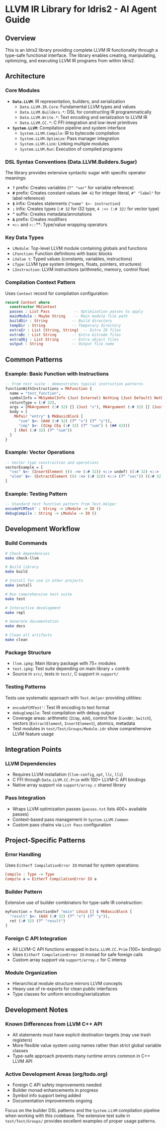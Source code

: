 # LLVM IR Library for Idris2 - AI Agent Guide

## Overview
This is an Idris2 library providing complete LLVM IR functionality through a type-safe functional interface. The library enables creating, manipulating, optimizing, and executing LLVM IR programs from within Idris2.

## Architecture

### Core Modules
- **`Data.LLVM`**: IR representation, builders, and serialization
  - `Data.LLVM.IR.Core`: Fundamental LLVM types and values
  - `Data.LLVM.Builders.*`: DSL for constructing IR programmatically
  - `Data.LLVM.Write.*`: Text encoding and serialization to LLVM IR
  - `Data.LLVM.CC.*`: C FFI integration and low-level primitives
- **`System.LLVM`**: Compilation pipeline and system interface
  - `System.LLVM.Compile`: IR to bytecode compilation
  - `System.LLVM.Optimize`: Pass manager integration 
  - `System.LLVM.Link`: Linking multiple modules
  - `System.LLVM.Run`: Execution of compiled programs

### DSL Syntax Conventions (Data.LLVM.Builders.Sugar)
The library provides extensive syntactic sugar with specific operator meanings:
- **`?`** prefix: Creates variables (`?^ "var"` for variable reference)
- **`#`** prefix: Creates constant values (`## 42` for integer literal, `#^ "label"` for label reference)
- **`$`** infix: Creates statements (`"name" $<- instruction`)
- **`:`** infix: Creates types (`:# 32` for i32 type, `4 :<> (:# 32)` for vector type)
- **`^`** suffix: Creates metadata/annotations
- **`&`** prefix: Creates modifiers
- **`<::`** and `>::`**: Type/value wrapping operators

### Key Data Types
- `LModule`: Top-level LLVM module containing globals and functions
- `LFunction`: Function definitions with basic blocks
- `LValue t`: Typed values (constants, variables, instructions)
- `LType`: LLVM type system (integers, floats, pointers, structures)
- `LInstruction`: LLVM instructions (arithmetic, memory, control flow)

### Compilation Context Pattern
Uses `Context` record for compilation configuration:
```idris
record Context where
  constructor MkContext
  passes : List Pass           -- Optimization passes to apply
  mainModule : Maybe String    -- Main module file path
  buildDir : String           -- Build directory
  tempDir : String            -- Temporary directory
  extraIr : List (String, String)  -- Extra IR files
  extraBc : List String       -- Extra bitcode files
  extraObj : List String      -- Extra object files  
  output : String             -- Output file name
```

## Common Patterns

### Example: Basic Function with Instructions
```idris
-- From test suite - demonstrates typical instruction patterns
functionWithInstructions = MkFunction {
  name = "test_function",
  symbolInfo = MkSymbolInfo (Just External) Nothing (Just Default) Nothing,
  returnType = (:# 32),
  args = [MkArgument (:# 32) [] (Just "x"), MkArgument (:# 32) [] (Just "y")],
  body = [
    MkPair "entry" $ MkBasicBlock [
      "sum" $<- (Add (:# 32) (?^ "x") (?^ "y")),
      "cmp" $<- (ICmp CEq (:# 32) (?^ "sum") ( (## 42)))
    ] (Ret (:# 32) (?^ "sum"))
  ]
}
```

### Example: Vector Operations
```idris
-- Vector type construction and operations
vectorExample = [
  "vec" $<- (InsertElement ((4 :<> (:# 32)) <::> undef) ((:# 32) <::> ( (## 1))) ((:# 32) <::> ( (## 0)))),
  "elem" $<- (ExtractElement ((4 :<> (:# 32)) <::> (?^ "vec")) ((:# 32) <::> ( (## 2))))
]
```

### Example: Testing Pattern  
```idris
-- Standard test function pattern from Test.Helper
encodeFCMTest' : String -> LModule -> IO ()
debugCompile : String -> LModule -> IO ()
```

## Development Workflow

### Build Commands
```bash
# Check dependencies
make check-llvm

# Build library
make build

# Install for use in other projects  
make install

# Run comprehensive test suite
make test

# Interactive development
make repl

# Generate documentation
make docs

# Clean all artifacts
make clean
```

### Package Structure
- `llvm.ipkg`: Main library package with 75+ modules
- `test.ipkg`: Test suite depending on main library + contrib
- Source in `src/`, tests in `test/`, C support in `support/`

### Testing Patterns
Tests use systematic approach with `Test.Helper` providing utilities:
- `encodeFCMTest'`: Test IR encoding to text format
- `debugCompile`: Test compilation with debug output  
- Coverage areas: arithmetic (`ICmp`, `Add`), control flow (`CondBr`, `Switch`), vectors (`ExtractElement`, `InsertElement`), atomics, metadata
- Test modules in `test/Test/Groups/Module.idr` show comprehensive LLVM feature usage

## Integration Points

### LLVM Dependencies
- Requires LLVM installation (`llvm-config`, `opt`, `llc`, `lli`)
- C FFI through `Data.LLVM.CC.Prim` with 100+ LLVM-C API bindings
- Native array support via `support/array.c` shared library

### Pass Integration
- Wraps LLVM optimization passes (`passes.txt` lists 400+ available passes)
- Context-based pass management in `System.LLVM.Common`
- Custom pass chains via `List Pass` configuration

## Project-Specific Patterns

### Error Handling
Uses `EitherT CompilationError IO` monad for system operations:
```idris
Compile : Type -> Type
Compile a = EitherT CompilationError IO a
```

### Builder Pattern
Extensive use of builder combinators for type-safe IR construction:
```idris
myFunction = functionDef "main" LVoid [] $ MkBasicBlock [
  "result" $<- (Add (:# 32) (?^ "x") (?^ "y")),
  ret (:# 32) (?^ "result")
]
```

### Foreign C API Integration
- All LLVM-C API functions wrapped in `Data.LLVM.CC.Prim` (100+ bindings)
- Uses `EitherT CompilationError IO` monad for safe foreign calls
- Custom array support via `support/array.c` for C interop

### Module Organization
- Hierarchical module structure mirrors LLVM concepts
- Heavy use of re-exports for clean public interfaces  
- Type classes for uniform encoding/serialization

## Development Notes

### Known Differences from LLVM C++ API
- All statements must have explicit destination targets (may use trash registers)
- More flexible value system using names rather than strict global variable classes
- Type-safe approach prevents many runtime errors common in C++ LLVM API

### Active Development Areas (org/todo.org)
- Foreign C API safety improvements needed
- Builder monad enhancements in progress
- Symbol info support being added
- Documentation improvements ongoing

Focus on the builder DSL patterns and the `System.LLVM` compilation pipeline when working with this codebase. The extensive test suite in `test/Test/Groups/` provides excellent examples of proper usage patterns.
